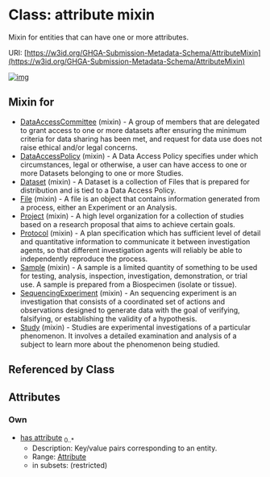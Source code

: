 
# Class: attribute mixin


Mixin for entities that can have one or more attributes.

URI: [https://w3id.org/GHGA-Submission-Metadata-Schema/AttributeMixin](https://w3id.org/GHGA-Submission-Metadata-Schema/AttributeMixin)


[![img](https://yuml.me/diagram/nofunky;dir:TB/class/[Attribute]<has%20attribute%200..*-++[AttributeMixin],[Study]uses%20-.->[AttributeMixin],[SequencingExperiment]uses%20-.->[AttributeMixin],[Sample]uses%20-.->[AttributeMixin],[Protocol]uses%20-.->[AttributeMixin],[Project]uses%20-.->[AttributeMixin],[File]uses%20-.->[AttributeMixin],[Dataset]uses%20-.->[AttributeMixin],[DataAccessPolicy]uses%20-.->[AttributeMixin],[DataAccessCommittee]uses%20-.->[AttributeMixin],[Study],[SequencingExperiment],[Sample],[Protocol],[Project],[File],[Dataset],[DataAccessPolicy],[DataAccessCommittee],[Attribute])](https://yuml.me/diagram/nofunky;dir:TB/class/[Attribute]<has%20attribute%200..*-++[AttributeMixin],[Study]uses%20-.->[AttributeMixin],[SequencingExperiment]uses%20-.->[AttributeMixin],[Sample]uses%20-.->[AttributeMixin],[Protocol]uses%20-.->[AttributeMixin],[Project]uses%20-.->[AttributeMixin],[File]uses%20-.->[AttributeMixin],[Dataset]uses%20-.->[AttributeMixin],[DataAccessPolicy]uses%20-.->[AttributeMixin],[DataAccessCommittee]uses%20-.->[AttributeMixin],[Study],[SequencingExperiment],[Sample],[Protocol],[Project],[File],[Dataset],[DataAccessPolicy],[DataAccessCommittee],[Attribute])

## Mixin for

 * [DataAccessCommittee](DataAccessCommittee.md) (mixin)  - A group of members that are delegated to grant access to one or more datasets after ensuring the minimum criteria for data sharing has been met, and request for data use does not raise ethical and/or legal concerns.
 * [DataAccessPolicy](DataAccessPolicy.md) (mixin)  - A Data Access Policy specifies under which circumstances, legal or otherwise, a user can have access to one or more Datasets belonging to one or more Studies.
 * [Dataset](Dataset.md) (mixin)  - A Dataset is a collection of Files that is prepared for distribution and is tied to a Data Access Policy.
 * [File](File.md) (mixin)  - A file is an object that contains information generated from a process, either an Experiment or an Analysis.
 * [Project](Project.md) (mixin)  - A high level organization for a collection of studies based on a research proposal that aims to achieve certain goals.
 * [Protocol](Protocol.md) (mixin)  - A plan specification which has sufficient level of detail and quantitative information to communicate it between investigation agents, so that different investigation agents will reliably be able to independently reproduce the process.
 * [Sample](Sample.md) (mixin)  - A sample is a limited quantity of something to be used for testing, analysis, inspection, investigation, demonstration, or trial use. A sample is prepared from a Biospecimen (isolate or tissue).
 * [SequencingExperiment](SequencingExperiment.md) (mixin)  - An sequencing experiment is an investigation that consists of a coordinated set of actions and observations designed to generate data with the goal of verifying, falsifying, or establishing the validity of a hypothesis.
 * [Study](Study.md) (mixin)  - Studies are experimental investigations of a particular phenomenon. It involves a detailed examination and analysis of a subject to learn more about the phenomenon being studied.

## Referenced by Class


## Attributes


### Own

 * [has attribute](has_attribute.md)  <sub>0..\*</sub>
     * Description: Key/value pairs corresponding to an entity.
     * Range: [Attribute](Attribute.md)
     * in subsets: (restricted)
